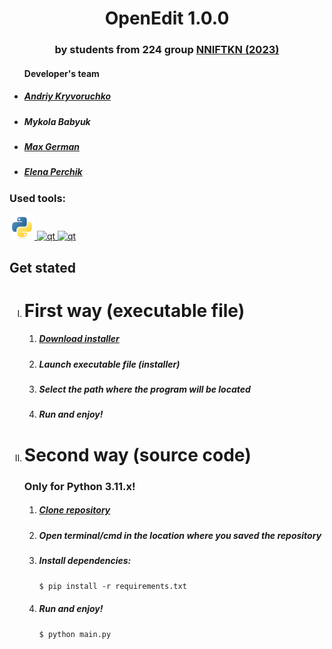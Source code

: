 <h1 align="center">OpenEdit 1.0.0</h1>
<h3 align="center">by students from 224 group <a href="http://ptcsi.chnu.edu.ua/">NNIFTKN (2023)</a></h3>
<ul>
  <h4>Developer's team</h4>
  <li><h5><a href="https://github.com/andrewww05/">Andriy Kryvoruchko</a></h5></li>
  <li><h5>Mykola Babyuk</h5></li>
  <li><h5><a href="https://github.com/lolipopj69/">Max German</a></h5></li>
  <li><h5><a href="https://github.com/olegvinnik18/">Elena Perchik</a></h5></li>
</ul>
<h3 align="left">Used tools:</h3>
<p align="left"> 
  <a href="https://www.python.org" target="_blank" rel="noreferrer"> <img src="https://raw.githubusercontent.com/devicons/devicon/master/icons/python/python-original.svg" alt="python" width="40" height="40"/> </a> 
  <a href="https://www.qt.io/" target="_blank" rel="noreferrer"> <img src="https://upload.wikimedia.org/wikipedia/commons/0/0b/Qt_logo_2016.svg" alt="qt" width="40" height="40"/> </a> 
  <a href="https://www.qt.io/" target="_blank" rel="noreferrer"> <img src="https://raw.githubusercontent.com/python-pillow/pillow-logo/main/pillow-logo-dark-text-1280x640.png" alt="qt" height="40"/> </a> 
</p>
<h2>Get stated</h2>
<ol type='I'>
  <li>
    <h1>First way (executable file)</h1>
    <ol type='1'>
      <li><h5><a href="https://github.com/andrewww05/OpenCalc/tree/main/release">Download installer</a></h5></li>
      <li><h5>Launch executable file (installer)</h5></li>
      <li><h5>Select the path where the program will be located</h5></li>
      <li><h5>Run and enjoy!</h5></li>
    </ol>
  </li>
  <li>
    <h1>Second way (source code)</h1>
    <h3>Only for Python 3.11.x!</h3>
    <ol type='1'>
      <li><h5><a href="https://docs.github.com/en/repositories/creating-and-managing-repositories/cloning-a-repository">Clone repository</a></h5></li>
      <li><h5>Open terminal/cmd in the location where you saved the repository</h5></li>
      <li>
        <h5>Install dependencies:</h5>
        <code>$ pip install -r requirements.txt</code>
      </li>
      <li>
        <h5>Run and enjoy!</h5>
        <code>$ python main.py</code>
      </li>
    </ol>
  </li>
</ol>
